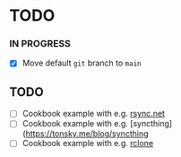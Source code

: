 # TODO

### IN PROGRESS

- [x] Move default `git` branch to `main`

## TODO

- [ ] Cookbook example with e.g. [rsync.net](https://www.rsync.net)
- [ ] Cookbook example with e.g. [syncthing](https://tonsky.me/blog/syncthing
- [ ] Cookbook example with e.g. [rclone](https://rclone.org)
